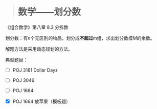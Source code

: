 > # 数学——划分数

《组合数学》第八章 8.3 分拆数

划分数：有$n$个无区别的物品，划分成**不超过**m组，求出划分数模$M$的余数。

解题方法是采用动态规划的方法。

典型题目：

- [ ] POJ 3181 Dollar Dayz
- [ ] POJ 3046
- [ ] POJ 1664
- [x] POJ 1664 放苹果（模板题）

